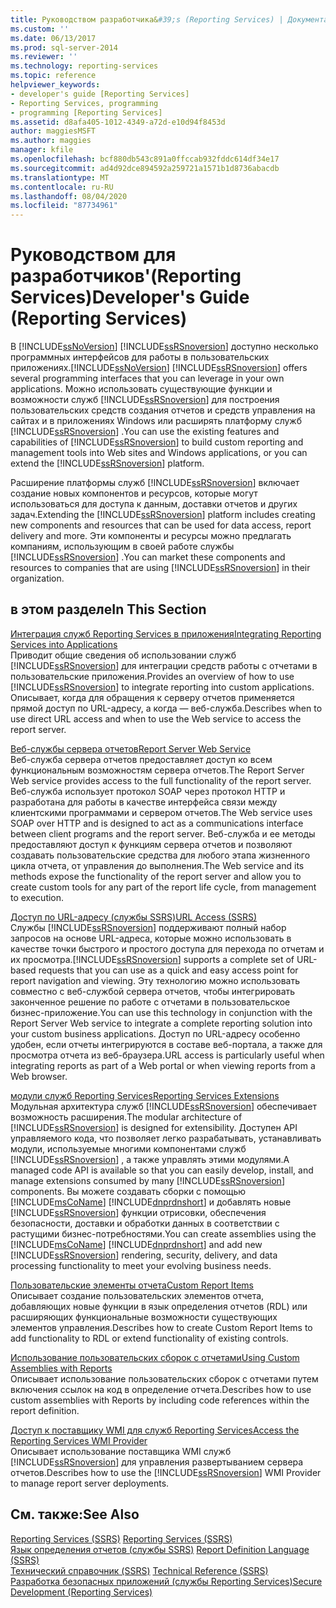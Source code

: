 ```yaml
---
title: Руководством разработчика&#39;s (Reporting Services) | Документация Майкрософт
ms.custom: ''
ms.date: 06/13/2017
ms.prod: sql-server-2014
ms.reviewer: ''
ms.technology: reporting-services
ms.topic: reference
helpviewer_keywords:
- developer's guide [Reporting Services]
- Reporting Services, programming
- programming [Reporting Services]
ms.assetid: d8afa405-1012-4349-a72d-e10d94f8453d
author: maggiesMSFT
ms.author: maggies
manager: kfile
ms.openlocfilehash: bcf880db543c891a0ffccab932fddc614df34e17
ms.sourcegitcommit: ad4d92dce894592a259721a1571b1d8736abacdb
ms.translationtype: MT
ms.contentlocale: ru-RU
ms.lasthandoff: 08/04/2020
ms.locfileid: "87734961"
---
```

# <a name="developer39s-guide-reporting-services"></a><span data-ttu-id="a4e71-102">Руководством для разработчиков&#39;(Reporting Services)</span><span class="sxs-lookup"><span data-stu-id="a4e71-102">Developer&#39;s Guide (Reporting Services)</span></span>
  <span data-ttu-id="a4e71-103">В [!INCLUDE[ssNoVersion](../includes/ssnoversion-md.md)] [!INCLUDE[ssRSnoversion](../includes/ssrsnoversion-md.md)] доступно несколько программных интерфейсов для работы в пользовательских приложениях.</span><span class="sxs-lookup"><span data-stu-id="a4e71-103">[!INCLUDE[ssNoVersion](../includes/ssnoversion-md.md)] [!INCLUDE[ssRSnoversion](../includes/ssrsnoversion-md.md)] offers several programming interfaces that you can leverage in your own applications.</span></span> <span data-ttu-id="a4e71-104">Можно использовать существующие функции и возможности служб [!INCLUDE[ssRSnoversion](../includes/ssrsnoversion-md.md)] для построения пользовательских средств создания отчетов и средств управления на сайтах и в приложениях Windows или расширять платформу служб [!INCLUDE[ssRSnoversion](../includes/ssrsnoversion-md.md)] .</span><span class="sxs-lookup"><span data-stu-id="a4e71-104">You can use the existing features and capabilities of [!INCLUDE[ssRSnoversion](../includes/ssrsnoversion-md.md)] to build custom reporting and management tools into Web sites and Windows applications, or you can extend the [!INCLUDE[ssRSnoversion](../includes/ssrsnoversion-md.md)] platform.</span></span>  
  
 <span data-ttu-id="a4e71-105">Расширение платформы служб [!INCLUDE[ssRSnoversion](../includes/ssrsnoversion-md.md)] включает создание новых компонентов и ресурсов, которые могут использоваться для доступа к данным, доставки отчетов и других задач.</span><span class="sxs-lookup"><span data-stu-id="a4e71-105">Extending the [!INCLUDE[ssRSnoversion](../includes/ssrsnoversion-md.md)] platform includes creating new components and resources that can be used for data access, report delivery and more.</span></span> <span data-ttu-id="a4e71-106">Эти компоненты и ресурсы можно предлагать компаниям, использующим в своей работе службы [!INCLUDE[ssRSnoversion](../includes/ssrsnoversion-md.md)] .</span><span class="sxs-lookup"><span data-stu-id="a4e71-106">You can market these components and resources to companies that are using [!INCLUDE[ssRSnoversion](../includes/ssrsnoversion-md.md)] in their organization.</span></span>  
  
## <a name="in-this-section"></a><span data-ttu-id="a4e71-107">в этом разделе</span><span class="sxs-lookup"><span data-stu-id="a4e71-107">In This Section</span></span>  
 [<span data-ttu-id="a4e71-108">Интеграция служб Reporting Services в приложения</span><span class="sxs-lookup"><span data-stu-id="a4e71-108">Integrating Reporting Services into Applications</span></span>](application-integration/integrating-reporting-services-into-applications.md)  
 <span data-ttu-id="a4e71-109">Приводит общие сведения об использовании служб [!INCLUDE[ssRSnoversion](../includes/ssrsnoversion-md.md)] для интеграции средств работы с отчетами в пользовательские приложения.</span><span class="sxs-lookup"><span data-stu-id="a4e71-109">Provides an overview of how to use [!INCLUDE[ssRSnoversion](../includes/ssrsnoversion-md.md)] to integrate reporting into custom applications.</span></span> <span data-ttu-id="a4e71-110">Описывает, когда для обращения к серверу отчетов применяется прямой доступ по URL-адресу, а когда — веб-служба.</span><span class="sxs-lookup"><span data-stu-id="a4e71-110">Describes when to use direct URL access and when to use the Web service to access the report server.</span></span>  
  
 [<span data-ttu-id="a4e71-111">Веб-службы сервера отчетов</span><span class="sxs-lookup"><span data-stu-id="a4e71-111">Report Server Web Service</span></span>](report-server-web-service/report-server-web-service.md)  
 <span data-ttu-id="a4e71-112">Веб-служба сервера отчетов предоставляет доступ ко всем функциональным возможностям сервера отчетов.</span><span class="sxs-lookup"><span data-stu-id="a4e71-112">The Report Server Web service provides access to the full functionality of the report server.</span></span> <span data-ttu-id="a4e71-113">Веб-служба использует протокол SOAP через протокол HTTP и разработана для работы в качестве интерфейса связи между клиентскими программами и сервером отчетов.</span><span class="sxs-lookup"><span data-stu-id="a4e71-113">The Web service uses SOAP over HTTP and is designed to act as a communications interface between client programs and the report server.</span></span> <span data-ttu-id="a4e71-114">Веб-служба и ее методы предоставляют доступ к функциям сервера отчетов и позволяют создавать пользовательские средства для любого этапа жизненного цикла отчета, от управления до выполнения.</span><span class="sxs-lookup"><span data-stu-id="a4e71-114">The Web service and its methods expose the functionality of the report server and allow you to create custom tools for any part of the report life cycle, from management to execution.</span></span>  
  
 [<span data-ttu-id="a4e71-115">Доступ по URL-адресу (службы SSRS)</span><span class="sxs-lookup"><span data-stu-id="a4e71-115">URL Access &#40;SSRS&#41;</span></span>](url-access-ssrs.md)  
 <span data-ttu-id="a4e71-116">Службы [!INCLUDE[ssRSnoversion](../includes/ssrsnoversion-md.md)] поддерживают полный набор запросов на основе URL-адреса, которые можно использовать в качестве точки быстрого и простого доступа для перехода по отчетам и их просмотра.</span><span class="sxs-lookup"><span data-stu-id="a4e71-116">[!INCLUDE[ssRSnoversion](../includes/ssrsnoversion-md.md)] supports a complete set of URL-based requests that you can use as a quick and easy access point for report navigation and viewing.</span></span> <span data-ttu-id="a4e71-117">Эту технологию можно использовать совместно с веб-службой сервера отчетов, чтобы интегрировать законченное решение по работе с отчетами в пользовательское бизнес-приложение.</span><span class="sxs-lookup"><span data-stu-id="a4e71-117">You can use this technology in conjunction with the Report Server Web service to integrate a complete reporting solution into your custom business applications.</span></span> <span data-ttu-id="a4e71-118">Доступ по URL-адресу особенно удобен, если отчеты интегрируются в составе веб-портала, а также для просмотра отчета из веб-браузера.</span><span class="sxs-lookup"><span data-stu-id="a4e71-118">URL access is particularly useful when integrating reports as part of a Web portal or when viewing reports from a Web browser.</span></span>  
  
 [<span data-ttu-id="a4e71-119">модули служб Reporting Services</span><span class="sxs-lookup"><span data-stu-id="a4e71-119">Reporting Services Extensions</span></span>](extensions/reporting-services-extensions.md)  
 <span data-ttu-id="a4e71-120">Модульная архитектура служб [!INCLUDE[ssRSnoversion](../includes/ssrsnoversion-md.md)] обеспечивает возможность расширения.</span><span class="sxs-lookup"><span data-stu-id="a4e71-120">The modular architecture of [!INCLUDE[ssRSnoversion](../includes/ssrsnoversion-md.md)] is designed for extensibility.</span></span> <span data-ttu-id="a4e71-121">Доступен API управляемого кода, что позволяет легко разрабатывать, устанавливать модули, используемые многими компонентами служб [!INCLUDE[ssRSnoversion](../includes/ssrsnoversion-md.md)] , а также управлять этими модулями.</span><span class="sxs-lookup"><span data-stu-id="a4e71-121">A managed code API is available so that you can easily develop, install, and manage extensions consumed by many [!INCLUDE[ssRSnoversion](../includes/ssrsnoversion-md.md)] components.</span></span> <span data-ttu-id="a4e71-122">Вы можете создавать сборки с помощью [!INCLUDE[msCoName](../includes/msconame-md.md)] [!INCLUDE[dnprdnshort](../includes/dnprdnshort-md.md)] и добавлять новые [!INCLUDE[ssRSnoversion](../includes/ssrsnoversion-md.md)] функции отрисовки, обеспечения безопасности, доставки и обработки данных в соответствии с растущими бизнес-потребностями.</span><span class="sxs-lookup"><span data-stu-id="a4e71-122">You can create assemblies using the [!INCLUDE[msCoName](../includes/msconame-md.md)] [!INCLUDE[dnprdnshort](../includes/dnprdnshort-md.md)] and add new [!INCLUDE[ssRSnoversion](../includes/ssrsnoversion-md.md)] rendering, security, delivery, and data processing functionality to meet your evolving business needs.</span></span>  
  
 [<span data-ttu-id="a4e71-123">Пользовательские элементы отчета</span><span class="sxs-lookup"><span data-stu-id="a4e71-123">Custom Report Items</span></span>](custom-report-items/custom-report-items.md)  
 <span data-ttu-id="a4e71-124">Описывает создание пользовательских элементов отчета, добавляющих новые функции в язык определения отчетов (RDL) или расширяющих функциональные возможности существующих элементов управления.</span><span class="sxs-lookup"><span data-stu-id="a4e71-124">Describes how to create Custom Report Items to add functionality to RDL or extend functionality of existing controls.</span></span>  
  
 [<span data-ttu-id="a4e71-125">Использование пользовательских сборок с отчетами</span><span class="sxs-lookup"><span data-stu-id="a4e71-125">Using Custom Assemblies with Reports</span></span>](custom-assemblies/using-custom-assemblies-with-reports.md)  
 <span data-ttu-id="a4e71-126">Описывает использование пользовательских сборок с отчетами путем включения ссылок на код в определение отчета.</span><span class="sxs-lookup"><span data-stu-id="a4e71-126">Describes how to use custom assemblies with Reports by including code references within the report definition.</span></span>  
  
 [<span data-ttu-id="a4e71-127">Доступ к поставщику WMI для служб Reporting Services</span><span class="sxs-lookup"><span data-stu-id="a4e71-127">Access the Reporting Services WMI Provider</span></span>](tools/access-the-reporting-services-wmi-provider.md)  
 <span data-ttu-id="a4e71-128">Описывает использование поставщика WMI служб [!INCLUDE[ssRSnoversion](../includes/ssrsnoversion-md.md)] для управления развертыванием сервера отчетов.</span><span class="sxs-lookup"><span data-stu-id="a4e71-128">Describes how to use the [!INCLUDE[ssRSnoversion](../includes/ssrsnoversion-md.md)] WMI Provider to manage report server deployments.</span></span>  
  
## <a name="see-also"></a><span data-ttu-id="a4e71-129">См. также:</span><span class="sxs-lookup"><span data-stu-id="a4e71-129">See Also</span></span>  
 <span data-ttu-id="a4e71-130">[Reporting Services &#40;SSRS&#41;](create-deploy-and-manage-mobile-and-paginated-reports.md) </span><span class="sxs-lookup"><span data-stu-id="a4e71-130">[Reporting Services &#40;SSRS&#41;](create-deploy-and-manage-mobile-and-paginated-reports.md) </span></span>  
 <span data-ttu-id="a4e71-131">[Язык определения отчетов &#40;службы SSRS&#41;](reports/report-definition-language-ssrs.md) </span><span class="sxs-lookup"><span data-stu-id="a4e71-131">[Report Definition Language &#40;SSRS&#41;](reports/report-definition-language-ssrs.md) </span></span>  
 <span data-ttu-id="a4e71-132">[Технический справочник &#40;SSRS&#41;](technical-reference-ssrs.md) </span><span class="sxs-lookup"><span data-stu-id="a4e71-132">[Technical Reference &#40;SSRS&#41;](technical-reference-ssrs.md) </span></span>  
 [<span data-ttu-id="a4e71-133">Разработка безопасных приложений (службы Reporting Services)</span><span class="sxs-lookup"><span data-stu-id="a4e71-133">Secure Development &#40;Reporting Services&#41;</span></span>](extensions/secure-development/secure-development-reporting-services.md)  
  
  
